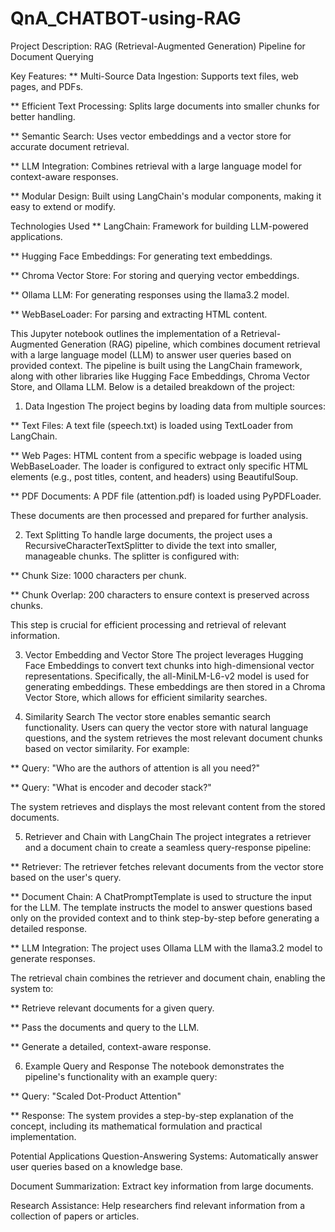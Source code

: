 # QnA_CHATBOT-using-RAG
Project Description: RAG (Retrieval-Augmented Generation) Pipeline for Document Querying

Key Features:
** Multi-Source Data Ingestion: Supports text files, web pages, and PDFs.

** Efficient Text Processing: Splits large documents into smaller chunks for better handling.

** Semantic Search: Uses vector embeddings and a vector store for accurate document retrieval.

** LLM Integration: Combines retrieval with a large language model for context-aware responses.

** Modular Design: Built using LangChain's modular components, making it easy to extend or modify.



Technologies Used
** LangChain: Framework for building LLM-powered applications.

** Hugging Face Embeddings: For generating text embeddings.

** Chroma Vector Store: For storing and querying vector embeddings.

** Ollama LLM: For generating responses using the llama3.2 model.

** WebBaseLoader: For parsing and extracting HTML content.



This Jupyter notebook outlines the implementation of a Retrieval-Augmented Generation (RAG) pipeline, which combines document retrieval with a large language model (LLM) to answer user queries based on provided context. The pipeline is built using the LangChain framework, along with other libraries like Hugging Face Embeddings, Chroma Vector Store, and Ollama LLM. Below is a detailed breakdown of the project:

1. Data Ingestion
The project begins by loading data from multiple sources:

** Text Files: A text file (speech.txt) is loaded using TextLoader from LangChain.

** Web Pages: HTML content from a specific webpage is loaded using WebBaseLoader. The loader is configured to extract only specific HTML elements (e.g., post titles, content, and headers) using BeautifulSoup.

** PDF Documents: A PDF file (attention.pdf) is loaded using PyPDFLoader.

These documents are then processed and prepared for further analysis.



2. Text Splitting
To handle large documents, the project uses a RecursiveCharacterTextSplitter to divide the text into smaller, manageable chunks. The splitter is configured with:

** Chunk Size: 1000 characters per chunk.

** Chunk Overlap: 200 characters to ensure context is preserved across chunks.

This step is crucial for efficient processing and retrieval of relevant information.



3. Vector Embedding and Vector Store
The project leverages Hugging Face Embeddings to convert text chunks into high-dimensional vector representations. Specifically, the all-MiniLM-L6-v2 model is used for generating embeddings. These embeddings are then stored in a Chroma Vector Store, which allows for efficient similarity searches.



5. Similarity Search
The vector store enables semantic search functionality. Users can query the vector store with natural language questions, and the system retrieves the most relevant document chunks based on vector similarity. For example:

** Query: "Who are the authors of attention is all you need?"

** Query: "What is encoder and decoder stack?"

The system retrieves and displays the most relevant content from the stored documents.



5. Retriever and Chain with LangChain
The project integrates a retriever and a document chain to create a seamless query-response pipeline:

** Retriever: The retriever fetches relevant documents from the vector store based on the user's query.

** Document Chain: A ChatPromptTemplate is used to structure the input for the LLM. The template instructs the model to answer questions based only on the provided context and to think step-by-step before generating a detailed response.

** LLM Integration: The project uses Ollama LLM with the llama3.2 model to generate responses.


The retrieval chain combines the retriever and document chain, enabling the system to:

** Retrieve relevant documents for a given query.

** Pass the documents and query to the LLM.

** Generate a detailed, context-aware response.



6. Example Query and Response
The notebook demonstrates the pipeline's functionality with an example query:

** Query: "Scaled Dot-Product Attention"

** Response: The system provides a step-by-step explanation of the concept, including its mathematical formulation and practical implementation.



Potential Applications
Question-Answering Systems: Automatically answer user queries based on a knowledge base.

Document Summarization: Extract key information from large documents.

Research Assistance: Help researchers find relevant information from a collection of papers or articles.

